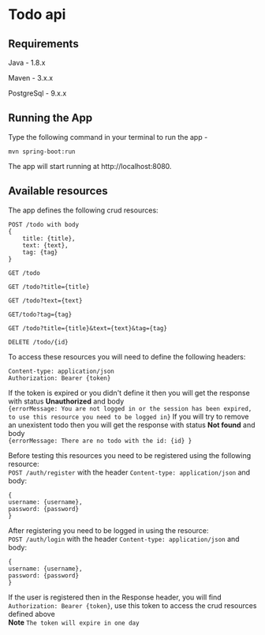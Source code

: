 # Todo api

## Requirements
Java - 1.8.x

Maven - 3.x.x

PostgreSql - 9.x.x


## Running the App
Type the following command in your terminal to run the app -

`mvn spring-boot:run`

The app will start running at http://localhost:8080.

## Available resources

The app defines the following crud resources:
```
POST /todo with body 
{
	title: {title},
	text: {text},
	tag: {tag}
}

GET /todo

GET /todo?title={title}

GET /todo?text={text}

GET/todo?tag={tag}

GET /todo?title={title}&text={text}&tag={tag}

DELETE /todo/{id}
```
To access these resources you will need to define the following headers: <br/>
```
Content-type: application/json
Authorization: Bearer {token}
```
If the token is expired or you didn't define it then you will get the response with status **Unauthorized** and body <br/>
`{errorMessage: You are not logged in or the session has been expired, to use this resource you need to be logged in}`
If you will try to remove an unexistent todo then you will get the response with status **Not found** and body <br/>
`{errorMessage: There are no todo with the id: {id} }`

Before testing this resources you need to be registered using the following resource: <br/>
`POST /auth/register` with the header `Content-type: application/json` and body: <br/>
```
{
username: {username},
password: {password}
}
```
After registering you need to be logged in using the resource: <br/>
`POST /auth/login` with the header `Content-type: application/json` and body:
```
{
username: {username},
password: {password}
}
```
If the user is registered then in the Response header, you will find `Authorization: Bearer {token}`, use this token to access the crud resources defined above<br/>
**Note** `The token will expire in one day`